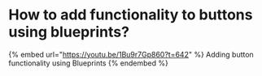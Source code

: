 # How to add functionality to buttons using blueprints?

{% embed url="https://youtu.be/1Bu9r7Gp860?t=642" %}
Adding button functionality using Blueprints
{% endembed %}



